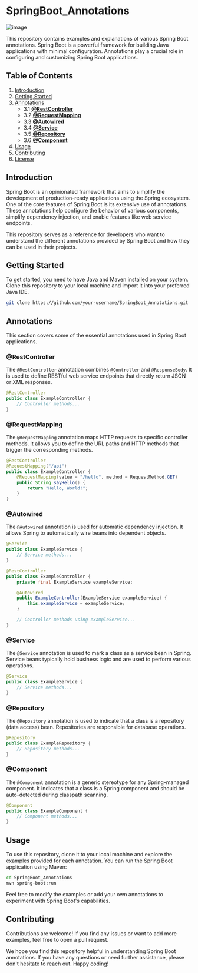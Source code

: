 # SpringBoot_Annotations

![image](https://github.com/Shubh2-0/SpringBoot_Annotations/assets/112773220/95dbb7aa-8639-45e5-89ba-b832fb332f35)

This repository contains examples and explanations of various Spring Boot annotations. Spring Boot is a powerful framework for building Java applications with minimal configuration. Annotations play a crucial role in configuring and customizing Spring Boot applications.

## Table of Contents

1. [Introduction](#introduction)
2. [Getting Started](#getting-started)
3. [Annotations](#annotations)
    - 3.1 [**@RestController**](#restcontroller)
    - 3.2 [**@RequestMapping**](#requestmapping)
    - 3.3 [**@Autowired**](#autowired)
    - 3.4 [**@Service**](#service)
    - 3.5 [**@Repository**](#repository)
    - 3.6 [**@Component**](#component)
4. [Usage](#usage)
5. [Contributing](#contributing)
6. [License](#license)

## Introduction

Spring Boot is an opinionated framework that aims to simplify the development of production-ready applications using the Spring ecosystem. One of the core features of Spring Boot is its extensive use of annotations. These annotations help configure the behavior of various components, simplify dependency injection, and enable features like web service endpoints.

This repository serves as a reference for developers who want to understand the different annotations provided by Spring Boot and how they can be used in their projects.

## Getting Started

To get started, you need to have Java and Maven installed on your system. Clone this repository to your local machine and import it into your preferred Java IDE.

```bash
git clone https://github.com/your-username/SpringBoot_Annotations.git
```

## Annotations

This section covers some of the essential annotations used in Spring Boot applications.

### @RestController

The `@RestController` annotation combines `@Controller` and `@ResponseBody`. It is used to define RESTful web service endpoints that directly return JSON or XML responses.

```java
@RestController
public class ExampleController {
    // Controller methods...
}
```

### @RequestMapping

The `@RequestMapping` annotation maps HTTP requests to specific controller methods. It allows you to define the URL paths and HTTP methods that trigger the corresponding methods.

```java
@RestController
@RequestMapping("/api")
public class ExampleController {
    @RequestMapping(value = "/hello", method = RequestMethod.GET)
    public String sayHello() {
        return "Hello, World!";
    }
}
```

### @Autowired

The `@Autowired` annotation is used for automatic dependency injection. It allows Spring to automatically wire beans into dependent objects.

```java
@Service
public class ExampleService {
    // Service methods...
}

@RestController
public class ExampleController {
    private final ExampleService exampleService;

    @Autowired
    public ExampleController(ExampleService exampleService) {
        this.exampleService = exampleService;
    }

    // Controller methods using exampleService...
}
```

### @Service

The `@Service` annotation is used to mark a class as a service bean in Spring. Service beans typically hold business logic and are used to perform various operations.

```java
@Service
public class ExampleService {
    // Service methods...
}
```

### @Repository

The `@Repository` annotation is used to indicate that a class is a repository (data access) bean. Repositories are responsible for database operations.

```java
@Repository
public class ExampleRepository {
    // Repository methods...
}
```

### @Component

The `@Component` annotation is a generic stereotype for any Spring-managed component. It indicates that a class is a Spring component and should be auto-detected during classpath scanning.

```java
@Component
public class ExampleComponent {
    // Component methods...
}
```

## Usage

To use this repository, clone it to your local machine and explore the examples provided for each annotation. You can run the Spring Boot application using Maven:

```bash
cd SpringBoot_Annotations
mvn spring-boot:run
```

Feel free to modify the examples or add your own annotations to experiment with Spring Boot's capabilities.

## Contributing

Contributions are welcome! If you find any issues or want to add more examples, feel free to open a pull request.

We hope you find this repository helpful in understanding Spring Boot annotations. If you have any questions or need further assistance, please don't hesitate to reach out. Happy coding!

